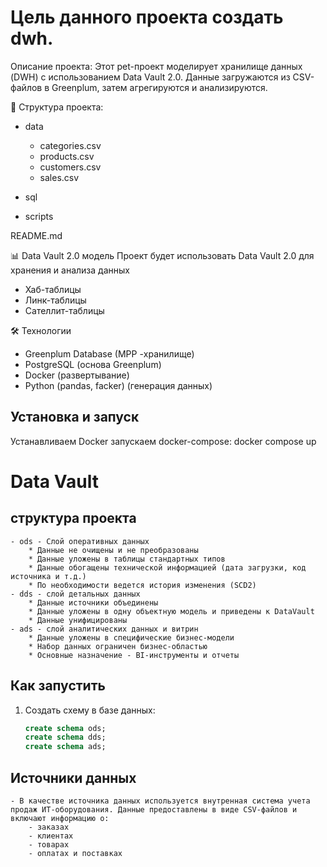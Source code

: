 # Цель данного проекта создать dwh.

Описание проекта:
Этот pet-проект моделирует хранилище данных (DWH) c использованием Data Vault 2.0. Данные загружаются из CSV-файлов в Greenplum, затем агрегируются и анализируются.

📁 Структура проекта:
- data
    - categories.csv
    - products.csv
    - customers.csv
    - sales.csv
- sql
    
- scripts
    
README.md

📊 Data Vault 2.0 модель
Проект будет использовать Data Vault 2.0 для хранения и анализа данных
* Хаб-таблицы
* Линк-таблицы
* Сателлит-таблицы

🛠 Технологии
* Greenplum Database (MPP -хранилище)
* PostgreSQL (основа Greenplum)
* Docker (развертывание)
* Python (pandas, facker) (генерация данных)

## Установка и запуск

Устанавливаем Docker 
 запускаем  docker-compose:
    docker compose up
    

# Data Vault 
## структура проекта
    - ods - Слой оперативных данных
        * Данные не очищены и не преобразованы
        * Данные уложены в таблицы стандартных типов
        * Данные обогащены технической информацией (дата загрузки, код источника и т.д.)
        * По необходимости ведется история изменения (SCD2)
    - dds - слой детальных данных
        * Данные источники объединены
        * Данные уложены в одну объектную модель и приведены к DataVault
        * Данные унифицированы
    - ads - слой аналитических данных и витрин
        * Данные уложены в специфические бизнес-модели
        * Набор данных ограничен бизнес-областью
        * Основные назначение - BI-инструменты и отчеты

## Как запустить 
1. Создать схему в базе данных:
    ```sql
    create schema ods;
    create schema dds;
    create schema ads;

## Источники данных
    - В качестве источника данных используется внутренная система учета продаж ИТ-оборудования. Данные предоставлены в виде CSV-файлов и включают информацию о:
        - заказах
        - клиентах
        - товарах
        - оплатах и поставках
